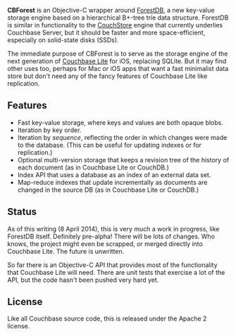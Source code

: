 **CBForest** is an Objective-C wrapper around [ForestDB][FDB], a new key-value storage engine based on a hierarchical B+-tree trie data structure. ForestDB is similar in functionality to the [CouchStore][COUCHSTORE] engine that currently underlies Couchbase Server, but it should be faster and more space-efficient, especially on solid-state disks (SSDs).

The immediate purpose of CBForest is to serve as the storage engine of the next generation of [Couchbase Lite][CBL] for iOS, replacing SQLite. But it may find other uses too, perhaps for Mac or iOS apps that want a fast minimalist data store but don't need any of the fancy features of Couchbase Lite like replication.

## Features

* Fast key-value storage, where keys and values are both opaque blobs.
* Iteration by key order.
* Iteration by _sequence_, reflecting the order in which changes were made to the database. (This can be useful for updating indexes or for replication.)
* Optional multi-version storage that keeps a revision tree of the history of each document (as in Couchbase Lite or CouchDB.)
* Index API that uses a database as an index of an external data set.
* Map-reduce indexes that update incrementally as documents are changed in the source DB (as in Couchbase Lite or CouchDB.)

## Status

As of this writing (8 April 2014), this is very much a work in progress, like ForestDB itself. Definitely pre-alpha! There will be lots of changes. Who knows, the project might even be scrapped, or merged directly into Couchbase Lite. The future is unwritten.

So far there is an Objective-C API that provides most of the functionality that Couchbase Lite will need. There are unit tests that exercise a lot of the API, but the code hasn't been pushed very hard yet.

## License

Like all Couchbase source code, this is released under the Apache 2 license.

[FDB]: https://github.com/couchbaselabs/forestdb
[CBL]: https://github.com/couchbase/couchbase-lite-ios
[COUCHSTORE]: https://github.com/couchbaselabs/couchstore